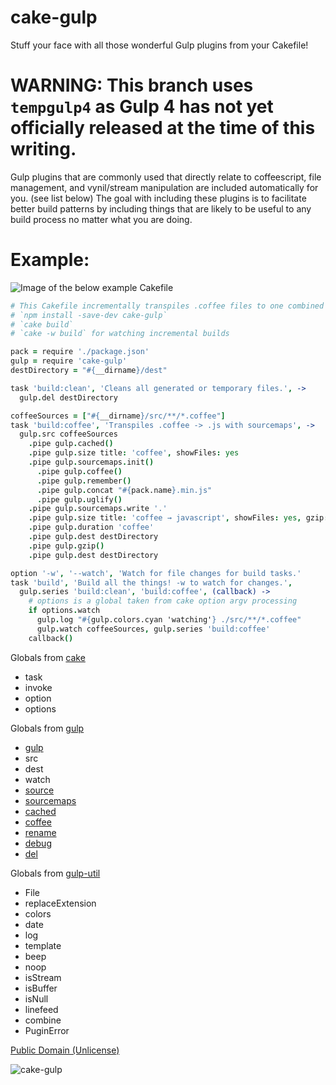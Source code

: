 # cake-gulp
Stuff your face with all those wonderful Gulp plugins from your Cakefile!

# WARNING: This branch uses `tempgulp4` as Gulp 4 has not yet officially released at the time of this writing.

Gulp plugins that are commonly used that directly relate to coffeescript, file management, and vynil/stream manipulation are included automatically for you. (see list below) The goal with including these plugins is to facilitate better build patterns by including things that are likely to be useful to any build process no matter what you are doing.

# Example:
![Image of the below example Cakefile](http://i.imgur.com/89ITshK.png)
```coffeescript
# This Cakefile incrementally transpiles .coffee files to one combined minified javascript file with sourcemaps
# `npm install -save-dev cake-gulp`
# `cake build`
# `cake -w build` for watching incremental builds

pack = require './package.json'
gulp = require 'cake-gulp'
destDirectory = "#{__dirname}/dest"

task 'build:clean', 'Cleans all generated or temporary files.', ->
  gulp.del destDirectory

coffeeSources = ["#{__dirname}/src/**/*.coffee"]
task 'build:coffee', 'Transpiles .coffee -> .js with sourcemaps', ->
  gulp.src coffeeSources
    .pipe gulp.cached()
    .pipe gulp.size title: 'coffee', showFiles: yes
    .pipe gulp.sourcemaps.init()
      .pipe gulp.coffee()
      .pipe gulp.remember()
      .pipe gulp.concat "#{pack.name}.min.js"
      .pipe gulp.uglify()
    .pipe gulp.sourcemaps.write '.'
    .pipe gulp.size title: 'coffee → javascript', showFiles: yes, gzip: yes
    .pipe gulp.duration 'coffee'
    .pipe gulp.dest destDirectory
    .pipe gulp.gzip()
    .pipe gulp.dest destDirectory

option '-w', '--watch', 'Watch for file changes for build tasks.'
task 'build', 'Build all the things! -w to watch for changes.',
  gulp.series 'build:clean', 'build:coffee', (callback) ->
    # options is a global taken from cake option argv processing
    if options.watch
      gulp.log "#{gulp.colors.cyan 'watching'} ./src/**/*.coffee"
      gulp.watch coffeeSources, gulp.series 'build:coffee'
    callback()

```

Globals from [cake](http://coffeescript.org/#cake)
* task
* invoke
* option
* options

Globals from [gulp](https://github.com/gulpjs/gulp/tree/4.0)
* [gulp](https://www.npmjs.com/package/gulp)
* src
* dest
* watch
* [source](https://www.npmjs.com/package/vinyl-source-stream)
* [sourcemaps](https://www.npmjs.com/package/gulp-sourcemaps)
* [cached](https://www.npmjs.com/package/gulp-cached)
* [coffee](https://www.npmjs.com/package/gulp-coffee)
* [rename](https://www.npmjs.com/package/gulp-rename)
* [debug](https://www.npmjs.com/package/gulp-debug)
* [del](https://www.npmjs.com/package/del)

Globals from [gulp-util](https://www.npmjs.com/package/gulp-util)
* File
* replaceExtension
* colors
* date
* log
* template
* beep
* noop
* isStream
* isBuffer
* isNull
* linefeed
* combine
* PuginError

[Public Domain (Unlicense)](http://unlicense.org/)

![cake-gulp](http://i.imgur.com/X1JMoPF.png)
